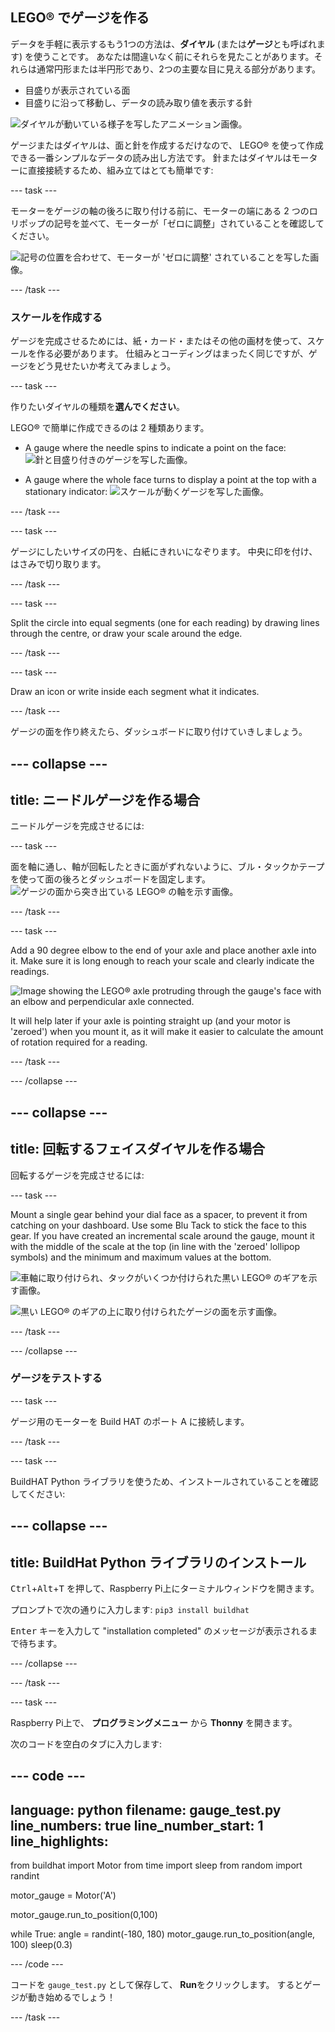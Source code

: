 ## LEGO® でゲージを作る

データを手軽に表示するもう1つの方法は、**ダイヤル** (または**ゲージ**とも呼ばれます) を使うことです。 あなたは間違いなく前にそれらを見たことがあります。それらは通常円形または半円形であり、2つの主要な目に見える部分があります。

+ 目盛りが表示されている面
+ 目盛りに沿って移動し、データの読み取り値を表示する針

![ダイヤルが動いている様子を写したアニメーション画像。](https://media.giphy.com/media/uozBSFuz99USA/giphy.gif)

ゲージまたはダイヤルは、面と針を作成するだけなので、 LEGO® を使って作成できる一番シンプルなデータの読み出し方法です。 針またはダイヤルはモーターに直接接続するため、組み立てはとても簡単です:

--- task ---

モーターをゲージの軸の後ろに取り付ける前に、モーターの端にある 2 つのロリポップの記号を並べて、モーターが「ゼロに調整」されていることを確認してください。

![記号の位置を合わせて、モーターが 'ゼロに調整' されていることを写した画像。](images/aligned_symbols.jpg)

--- /task ---

### スケールを作成する

ゲージを完成させるためには、紙・カード・またはその他の画材を使って、スケールを作る必要があります。 仕組みとコーディングはまったく同じですが、ゲージをどう見せたいか考えてみましょう。

 --- task ---

 作りたいダイヤルの種類を**選んでください**。

 LEGO® で簡単に作成できるのは 2 種類あります。

+ A gauge where the needle spins to indicate a point on the face: ![針と目盛り付きのゲージを写した画像。](images/dial2.gif)

+ A gauge where the whole face turns to display a point at the top with a stationary indicator: ![スケールが動くゲージを写した画像。](images/dial1.gif)

--- /task ---

--- task ---

ゲージにしたいサイズの円を、白紙にきれいになぞります。 中央に印を付け、はさみで切り取ります。

--- /task ---

--- task ---

Split the circle into equal segments (one for each reading) by drawing lines through the centre, or draw your scale around the edge.

--- /task ---

--- task ---

Draw an icon or write inside each segment what it indicates.

--- /task ---

ゲージの面を作り終えたら、ダッシュボードに取り付けていきしましょう。

--- collapse ---
---
title: ニードルゲージを作る場合
---

ニードルゲージを完成させるには:

--- task ---

面を軸に通し、軸が回転したときに面がずれないように、ブル・タックかテープを使って面の後ろとダッシュボードを固定します。 ![ゲージの面から突き出ている LEGO® の軸を示す画像。](images/needle-gauge1.jpg)

--- /task ---

--- task ---

Add a 90 degree elbow to the end of your axle and place another axle into it. Make sure it is long enough to reach your scale and clearly indicate the readings.

![Image showing the LEGO® axle protruding through the gauge's face with an elbow and perpendicular axle connected.](images/needle-gauge2.jpg)

It will help later if your axle is pointing straight up (and your motor is 'zeroed') when you mount it, as it will make it easier to calculate the amount of rotation required for a reading.

--- /task ---

--- /collapse ---

--- collapse ---
---
title: 回転するフェイスダイヤルを作る場合
---

回転するゲージを完成させるには:

--- task ---

Mount a single gear behind your dial face as a spacer, to prevent it from catching on your dashboard. Use some Blu Tack to stick the face to this gear. If you have created an incremental scale around the gauge, mount it with the middle of the scale at the top (in line with the 'zeroed' lollipop symbols) and the minimum and maximum values at the bottom.

![車軸に取り付けられ、タックがいくつか付けられた黒い LEGO® のギアを示す画像。](images/dial-gauge1.jpg)

![黒い LEGO® のギアの上に取り付けられたゲージの面を示す画像。](images/dial-gauge2.jpg)

--- /task ---

--- /collapse ---

### ゲージをテストする

--- task ---

ゲージ用のモーターを Build HAT のポート A に接続します。

--- /task ---

--- task ---

BuildHAT Python ライブラリを使うため、インストールされていることを確認してください:

--- collapse ---
---
title: BuildHat Python ライブラリのインストール
---

<kbd>Ctrl</kbd>+<kbd>Alt</kbd>+<kbd>T</kbd> を押して、Raspberry Pi上にターミナルウィンドウを開きます。

プロンプトで次の通りに入力します: `pip3 install buildhat`

<kbd>Enter</kbd> キーを入力して "installation completed" のメッセージが表示されるまで待ちます。

--- /collapse ---

--- /task ---

--- task ---

Raspberry Pi上で、 **プログラミングメニュー** から **Thonny** を開きます。

次のコードを空白のタブに入力します:

--- code ---
---
language: python filename: gauge_test.py line_numbers: true line_number_start: 1
line_highlights:
---
from buildhat import Motor from time import sleep from random import randint

motor_gauge = Motor('A')

motor_gauge.run_to_position(0,100)

while True: angle = randint(-180, 180) motor_gauge.run_to_position(angle, 100) sleep(0.3)

--- /code ---

コードを `gauge_test.py` として保存して、 **Run**をクリックします。 するとゲージが動き始めるでしょう！

--- /task ---
